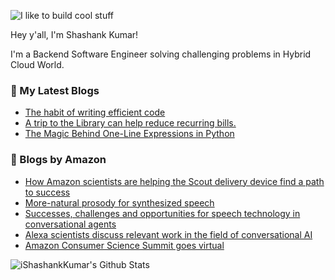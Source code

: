 ![I like to build cool stuff](https://res.cloudinary.com/dt8g3rhcy/image/upload/v1595929574/i_like_to_build_cool_shit._1_nzbwjh.png)

Hey y'all, I'm Shashank Kumar! 

I'm a Backend Software Engineer solving challenging problems in Hybrid Cloud World.

### 📕 My Latest Blogs
<!-- BLOG-POST-LIST:START -->
- [The habit of writing efficient code](https://medium.com/@ishashankkumar/the-habit-of-writing-efficient-code-153b05f04269?source=rss-d24dda280d5f------2)
- [A trip to the Library can help reduce recurring bills.](https://medium.com/swlh/a-trip-to-the-library-can-help-reduce-recurring-bills-23bca495cdf5?source=rss-d24dda280d5f------2)
- [The Magic Behind One-Line Expressions in Python](https://medium.com/swlh/the-magic-behind-one-line-expressions-in-python-816c10180c5c?source=rss-d24dda280d5f------2)
<!-- BLOG-POST-LIST:END -->

### 📕 Blogs by Amazon
<!-- AMAZON-BLOG-POST-LIST:START -->
- [How Amazon scientists are helping the Scout delivery device find a path to success](https://www.amazon.science/latest-news/how-amazon-scientists-are-helping-the-scout-delivery-device-find-a-path-to-success)
- [More-natural prosody for synthesized speech](https://www.amazon.science/blog/more-natural-prosody-for-synthesized-speech)
- [Successes, challenges and opportunities for speech technology in conversational agents](https://www.amazon.science/videos-webinars/successes-challenges-and-opportunities-for-speech-technology-in-conversational-agents)
- [Alexa scientists discuss relevant work in the field of conversational AI](https://www.amazon.science/videos-webinars/Alexa-scientists-discuss-relevant-work-in-conversational-AI)
- [Amazon Consumer Science Summit goes virtual](https://www.amazon.science/latest-news/amazon-consumer-science-summit-goes-virtual)
<!-- AMAZON-BLOG-POST-LIST:END -->



<img align="center" alt="iShashankKumar's Github Stats" src="https://github-readme-stats.vercel.app/api?username=ishashankkumar&show_icons=true&hide_border=true" />
